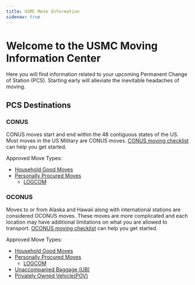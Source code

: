 ```yaml
---
title: USMC Move Information 
sidenav: true
---
```


# Welcome to the USMC Moving Information Center

Here you will find information related to your upcoming Permanent Change of Station (PCS). Starting early will alleviate the inevitable headaches of moving.

## PCS Destinations
### CONUS
  
CONUS moves start and end within the 48 contiguous states of the US. Most moves in the US Military are CONUS moves.  [CONUS moving checklist](./domestic-moving-checklist) can help you get started.
 
 Approved Move Types:
  - [Household Good Moves](https://www.move.mil/entitlements)
  - [Personally Procured Moves](./personnally-procured-move)
     - [LOGCOM](https://www.logcom.marines.mil/Capabilities/Personally-Procured-Move/)
        
     
### OCONUS
  
Moves to or from Alaska and Hawaii along with international stations are considered OCONUS moves. These moves are more complicated and each location may have additional limitations on what you are allowed to transport. [OCONUS moving checklist](./international-moving-checklist) can help you get started.

Approved Move Types:
   - [Household Good Moves](https://www.move.mil/entitlements/)
   - [Personally Procured Moves](./personnally-procured-move)
     - [LOGCOM](https://www.logcom.marines.mil/Capabilities/Personally-Procured-Move/)
   - [Unaccompanied Baggage (UB)](./unaccompanied-baggage)
   - [Privately Owned Vehicle(POV)](./privately-owned-vehicle)
